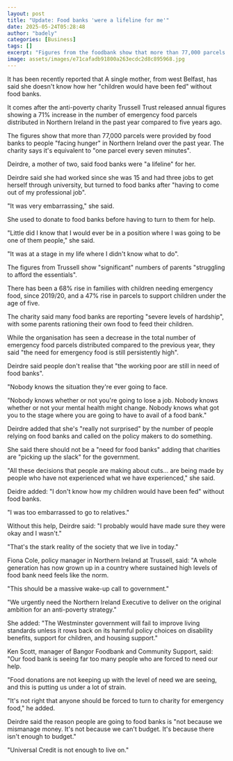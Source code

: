 ```yaml
---
layout: post
title: "Update: Food banks 'were a lifeline for me'"
date: 2025-05-24T05:28:48
author: "badely"
categories: [Business]
tags: []
excerpt: "Figures from the foodbank show that more than 77,000 parcels were distributed in NI over the past year."
image: assets/images/e71cafadb91800a263ecdc2d8c895968.jpg
---
```


It has been recently reported that A single mother, from west Belfast, has said she doesn't know how her "children would have been fed" without food banks.

It comes after the anti-poverty charity Trussell Trust released annual figures showing a 71% increase in the number of emergency food parcels distributed in Northern Ireland in the past year compared to five years ago.

The figures show that more than 77,000 parcels were provided by food banks to people "facing hunger" in Northern Ireland over the past year. The charity says it's equivalent to "one parcel every seven minutes".

Deirdre, a mother of two, said food banks were "a lifeline" for her.

Deirdre said she had worked since she was 15 and had three jobs to get herself through university, but turned to food banks after "having to come out of my professional job".

"It was very embarrassing," she said.

She used to donate to food banks before having to turn to them for help.

"Little did I know that I would ever be in a position where I was going to be one of them people," she said.

"It was at a stage in my life where I didn't know what to do".

The figures from Trussell show "significant" numbers of parents "struggling to afford the essentials".

There has been a 68% rise in families with children needing emergency food, since 2019/20, and a 47% rise in parcels to support children under the age of five.

The charity said many food banks are reporting "severe levels of hardship", with some parents rationing their own food to feed their children.

While the organisation has seen a decrease in the total number of emergency food parcels distributed compared to the previous year, they said "the need for emergency food is still persistently high".

Deirdre said people don't realise that "the working poor are still in need of food banks".

"Nobody knows the situation they're ever going to face.

"Nobody knows whether or not you're going to lose a job. Nobody knows whether or not your mental health might change. Nobody knows what got you to the stage where you are going to have to avail of a food bank."

Deirdre added that she's "really not surprised" by the number of people relying on food banks and called on the policy makers to do something.

She said there should not be a "need for food banks" adding that charities are "picking up the slack" for the government.

"All these decisions that people are making about cuts... are being made by people who have not experienced what we have experienced," she said.

Deidre added: "I don't know how my children would have been fed" without food banks.

"I was too embarrassed to go to relatives."

Without this help, Deirdre said: "I probably would have made sure they were okay and I wasn't."

"That's the stark reality of the society that we live in today."

Fiona Cole, policy manager in Northern Ireland at Trussell, said: "A whole generation has now grown up in a country where sustained high levels of food bank need feels like the norm. 

"This should be a massive wake-up call to government."

"We urgently need the Northern Ireland Executive to deliver on the original ambition for an anti-poverty strategy."

She added: "The Westminster government will fail to improve living standards unless it rows back on its harmful policy choices on disability benefits, support for children, and housing support."

Ken Scott, manager of Bangor Foodbank and Community Support, said: "Our food bank is seeing far too many people who are forced to need our help.

"Food donations are not keeping up with the level of need we are seeing, and this is putting us under a lot of strain.

"It's not right that anyone should be forced to turn to charity for emergency food," he added.

Deirdre said the reason people are going to food banks is "not because we mismanage money. It's not because we can't budget. It's because there isn't enough to budget."

"Universal Credit is not enough to live on."

